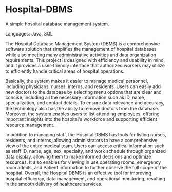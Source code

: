 # Hospital-DBMS
A simple hospital database management system. 

Languages: Java, SQL

The Hospital Database Management System (DBMS) is a comprehensive software solution that simplifies the management of hospital databases while also meeting many administrative activities and data organization requirements. This project is designed with efficiency and usability in mind, and it provides a user-friendly interface that authorized workers may utilize to efficiently handle critical areas of hospital operations.

Basically, the system makes it easier to manage medical personnel, including physicians, nurses, interns, and residents. Users can easily add new doctors to the database by selecting menu options that are clear and concise, including all the necessary information such as ID, name, specialization, and contact details. To ensure data relevance and accuracy, the technology also has the ability to remove doctors from the database. Moreover, the system enables users to list attending employees, offering important insights into the hospital's workforce and supporting efficient resource management.

In addition to managing staff, the Hospital DBMS has tools for listing nurses, residents, and interns, allowing administrators to have a comprehensive view of the entire medical team. Users can access critical information such as staff ID, name, age, sex, specialty, and work schedule through organized data display, allowing them to make informed decisions and optimize resources. It also enables for viewing in use operating rooms, emergency room admits, and Patient information to further observe the full scope of the hospital. Overall, the Hospital DBMS is an effective tool for improving hospital efficiency, data management, and operational monitoring, resulting in the smooth delivery of healthcare services.
